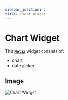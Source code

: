 ```yaml
---
sidebar_position: 2
title: Chart Widget
---
```


# Chart Widget

This [**`Metiz`**](http://172.16.66.27/) widget consists of:

- chart
- date picker

## Image

![Chart Widget](/img/widgets_plain/chart_full.png)
